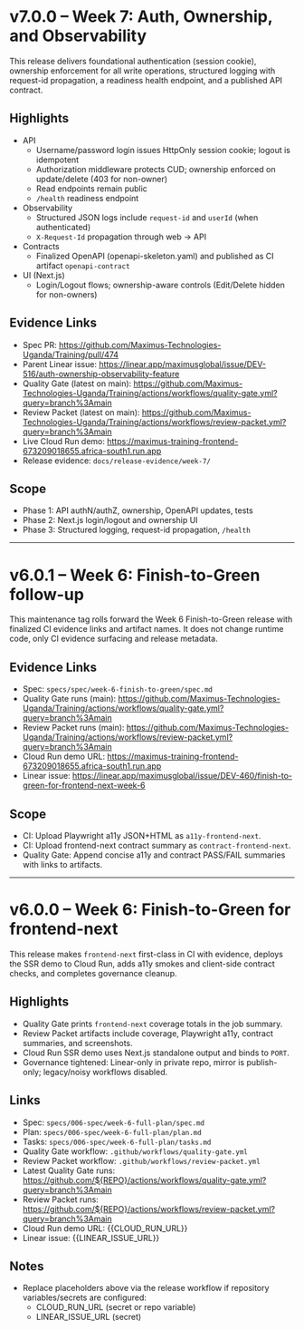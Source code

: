# v7.0.0 – Week 7: Auth, Ownership, and Observability

This release delivers foundational authentication (session cookie), ownership enforcement for all write operations, structured logging with request-id propagation, a readiness health endpoint, and a published API contract.

## Highlights

- API
  - Username/password login issues HttpOnly session cookie; logout is idempotent
  - Authorization middleware protects CUD; ownership enforced on update/delete (403 for non-owner)
  - Read endpoints remain public
  - `/health` readiness endpoint
- Observability
  - Structured JSON logs include `request-id` and `userId` (when authenticated)
  - `X-Request-Id` propagation through web → API
- Contracts
  - Finalized OpenAPI (openapi-skeleton.yaml) and published as CI artifact `openapi-contract`
- UI (Next.js)
  - Login/Logout flows; ownership-aware controls (Edit/Delete hidden for non-owners)

## Evidence Links

- Spec PR: https://github.com/Maximus-Technologies-Uganda/Training/pull/474
- Parent Linear issue: https://linear.app/maximusglobal/issue/DEV-516/auth-ownership-observability-feature
- Quality Gate (latest on main): https://github.com/Maximus-Technologies-Uganda/Training/actions/workflows/quality-gate.yml?query=branch%3Amain
- Review Packet (latest on main): https://github.com/Maximus-Technologies-Uganda/Training/actions/workflows/review-packet.yml?query=branch%3Amain
- Live Cloud Run demo: https://maximus-training-frontend-673209018655.africa-south1.run.app
- Release evidence: `docs/release-evidence/week-7/`

## Scope

- Phase 1: API authN/authZ, ownership, OpenAPI updates, tests
- Phase 2: Next.js login/logout and ownership UI
- Phase 3: Structured logging, request-id propagation, `/health`

---

# v6.0.1 – Week 6: Finish-to-Green follow-up

This maintenance tag rolls forward the Week 6 Finish-to-Green release with finalized CI evidence links and artifact names. It does not change runtime code, only CI evidence surfacing and release metadata.

## Evidence Links

- Spec: `specs/spec/week-6-finish-to-green/spec.md`
- Quality Gate runs (main): https://github.com/Maximus-Technologies-Uganda/Training/actions/workflows/quality-gate.yml?query=branch%3Amain
- Review Packet runs (main): https://github.com/Maximus-Technologies-Uganda/Training/actions/workflows/review-packet.yml?query=branch%3Amain
- Cloud Run demo URL: https://maximus-training-frontend-673209018655.africa-south1.run.app
- Linear issue: https://linear.app/maximusglobal/issue/DEV-460/finish-to-green-for-frontend-next-week-6

## Scope

- CI: Upload Playwright a11y JSON+HTML as `a11y-frontend-next`.
- CI: Upload frontend-next contract summary as `contract-frontend-next`.
- Quality Gate: Append concise a11y and contract PASS/FAIL summaries with links to artifacts.

---

# v6.0.0 – Week 6: Finish-to-Green for frontend-next

This release makes `frontend-next` first-class in CI with evidence, deploys the SSR demo to Cloud Run, adds a11y smokes and client-side contract checks, and completes governance cleanup.

## Highlights

- Quality Gate prints `frontend-next` coverage totals in the job summary.
- Review Packet artifacts include coverage, Playwright a11y, contract summaries, and screenshots.
- Cloud Run SSR demo uses Next.js standalone output and binds to `PORT`.
- Governance tightened: Linear-only in private repo, mirror is publish-only; legacy/noisy workflows disabled.

## Links

- Spec: `specs/006-spec/week-6-full-plan/spec.md`
- Plan: `specs/006-spec/week-6-full-plan/plan.md`
- Tasks: `specs/006-spec/week-6-full-plan/tasks.md`
- Quality Gate workflow: `.github/workflows/quality-gate.yml`
- Review Packet workflow: `.github/workflows/review-packet.yml`
- Latest Quality Gate runs: https://github.com/${REPO}/actions/workflows/quality-gate.yml?query=branch%3Amain
- Review Packet runs: https://github.com/${REPO}/actions/workflows/review-packet.yml?query=branch%3Amain
- Cloud Run demo URL: {{CLOUD_RUN_URL}}
- Linear issue: {{LINEAR_ISSUE_URL}}

## Notes

- Replace placeholders above via the release workflow if repository variables/secrets are configured:
  - CLOUD_RUN_URL (secret or repo variable)
  - LINEAR_ISSUE_URL (secret)

